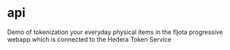 # api
 Demo of tokenization your everyday physical items in the fljota progressive webapp which is connected to the Hedera Token Service
